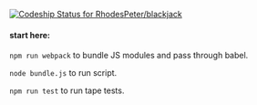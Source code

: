 [ ![Codeship Status for RhodesPeter/blackjack](https://app.codeship.com/projects/e8078990-136f-0136-fdb7-3ed9af7ce448/status?branch=master)](https://app.codeship.com/projects/283198)

#### start here:

`npm run webpack` to bundle JS modules and pass through babel.

`node bundle.js` to run script.

`npm run test` to run tape tests.
